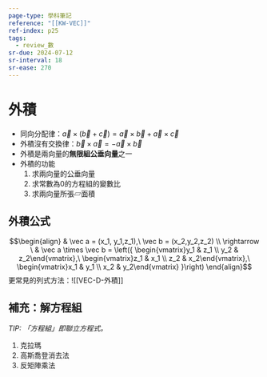 ```yaml
---
page-type: 學科筆記
reference: "[[KW-VEC]]"
ref-index: p25
tags:
  - review_數
sr-due: 2024-07-12
sr-interval: 18
sr-ease: 270
---
```

# 外積
- 同向分配律：$\vec a \times (\vec b + \vec c) = \vec a \times \vec b + \vec a \times \vec c$
- 外積沒有交換律：$\vec b \times \vec a = -\vec a \times \vec b$
- 外積是兩向量的**無限組公垂向量**之一
- 外積的功能
	1. 求兩向量的公垂向量
	2. 求常數為0的方程組的變數比
	3. 求兩向量所張▱面積
## 外積公式
$$\begin{align}
  & \vec a = (x_1, y_1,z_1),\ \vec b = (x_2,y_2,z_2) \\
  \rightarrow \ & \vec a \times \vec b = 
    \left({
    \begin{vmatrix}y_1 & z_1 \\ y_2 & z_2\end{vmatrix},\
    \begin{vmatrix}z_1 & x_1 \\ z_2 & x_2\end{vmatrix},\
    \begin{vmatrix}x_1 & y_1 \\ x_2 & y_2\end{vmatrix} }\right)
\end{align}$$
更常見的列式方法：![[VEC-D-外積]]
## 補充：解方程組
*TIP: 「方程組」即聯立方程式。*
1. 克拉瑪
2. 高斯喬登消去法
3. 反矩陣乘法